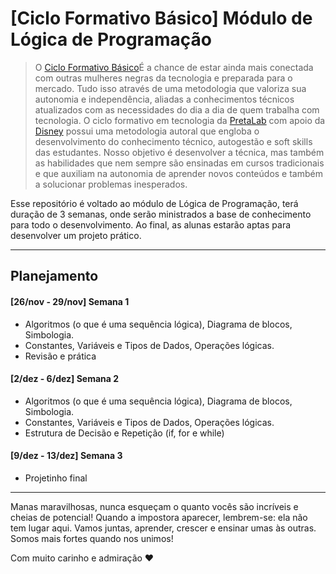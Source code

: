 # [Ciclo Formativo Básico] Módulo de Lógica de Programação


> O [Ciclo Formativo Básico](https://www.pretalab.com/formacao)É a chance de estar ainda mais conectada com outras mulheres negras da tecnologia e preparada para o mercado. Tudo isso através de uma metodologia que valoriza sua autonomia e independência, aliadas a conhecimentos técnicos atualizados com as necessidades do dia a dia de quem trabalha com tecnologia. O ciclo formativo em tecnologia da [PretaLab](https://www.pretalab.com/ "Site do PretaLab") com apoio da [Disney](https://disney.com.br/ "Site da Disney") possui uma metodologia autoral que engloba o desenvolvimento do conhecimento técnico, autogestão e soft skills das estudantes. Nosso objetivo é desenvolver a técnica, mas também as habilidades que nem sempre são ensinadas em cursos tradicionais e que auxiliam na autonomia de aprender novos conteúdos e também a solucionar problemas inesperados.

Esse repositório é voltado ao módulo de Lógica de Programação, terá duração de 3 semanas, onde serão ministrados a base de conhecimento para todo o desenvolvimento. Ao final, as alunas estarão aptas para desenvolver um projeto prático.

---
## Planejamento 
#### [26/nov - 29/nov] Semana 1 
- Algoritmos (o que é uma sequência lógica), Diagrama de blocos, Simbologia.
- Constantes, Variáveis e Tipos de Dados, Operações lógicas.
- Revisão e prática

#### [2/dez - 6/dez] Semana 2
- Algoritmos (o que é uma sequência lógica), Diagrama de blocos, Simbologia.
- Constantes, Variáveis e Tipos de Dados, Operações lógicas.
- Estrutura de Decisão e Repetição (if, for e while)


#### [9/dez - 13/dez] Semana 3
- Projetinho final

---
Manas maravilhosas, nunca esqueçam o quanto vocês são incríveis e cheias de potencial! Quando a impostora aparecer, lembrem-se: ela não tem lugar aqui. Vamos juntas, aprender, crescer e ensinar umas às outras. Somos mais fortes quando nos unimos!  

Com muito carinho e admiração ❤️
